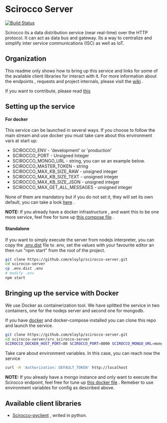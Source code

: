
# Scirocco Server
[![Build Status](https://travis-ci.org/eloylp/scirocco-server.svg?branch=develop)](https://travis-ci.org/eloylp/scirocco-server)

Scirocco its a data distribution service (near real-time) over the HTTP protocol. It can act as data bus and gateway. Its a way to centralize and simplify inter service communications (ISC) as well as IoT.

## Organization

This readme only shows how to bring up this service and links for some of the available client libraries for interact with it.
For more information about the endpoints , requests and project internals, please visit the [wiki](../../wiki) .

If you want to contribute, please read [this](CONTRIBUTING.md)

## Setting up the service

#### For docker

This service can be launched in several ways. If you choose to follow the main stream and use docker you must take care about 
this environment vars at start up:

 * SCIROCCO_ENV                   - 'development' or 'production'
 * SCIROCCO_PORT                  -  Unsigned Integer
 * SCIROCCO_MONGO_URL             -  string, you can se an example below.
 * SCIROCCO_MASTER_TOKEN          -  string
 * SCIROCCO_MAX_KB_SIZE_RAW       -  unsigned integer
 * SCIROCCO_MAX_KB_SIZE_TEXT      -  unsigned integer
 * SCIROCCO_MAX_KB_SIZE_JSON      -  unsigned integer
 * SCIROCCO_MAX_GET_ALL_MESSAGES  -  unsigned integer
 
None of them are mandatory but if you do not set it, they will set its own default, you can take a look [here](config.js) .

**NOTE:** If you already have a docker infrastructure , and want this to be one more service, feel free for tune up [this compose file](srv_scirocco-server/docker-compose.yml) .

#### Standalone
If you want to simply execute the server from nodejs interpreter, you can copy the [.env.dist](.env.dist) file to .env,
set the values with your favourite editor an then run "npm start" from the root of the project.

```bash
git clone https://github.com/eloylp/scirocco-server.git
cd scirocco-server
cp .env.dist .env
# modify .env
npm start
```
## Bringing up the service with Docker

We use Docker as containerization tool. We have splitted the service in two containers, one for the nodejs server and second one
for mongodb.

If you have [docker](https://www.docker.com/) and docker-compose installed you can clone this repo and launch the service.

```bash
git clone https://github.com/eloylp/scirocco-server.git
cd scirocco-server/srv_scirocco-server
SCIROCCO_DOCKER_HOST_PORT=80 SCIROCCO_PORT=8000 SCIROCCO_MONGO_URL=mongodb://scirocco-db/scirocco-server docker-compose up
```
Take care about environment variables. In this case, you can reach now the service

```bash
curl -H 'Authorization: DEFAULT_TOKEN' http://localhost
```

**NOTE:** If you already have a mongo instance and only want to execute the Scirocco endpoint, feel free for tune up [this docker file](srv_scirocco-server/node/Dockerfile) . Remeber to use environment variables for config as described above.


## Available client libraries
* [Scirocco-pyclient](https://github.com/eloylp/scirocco-pyclient) , writed in python.
